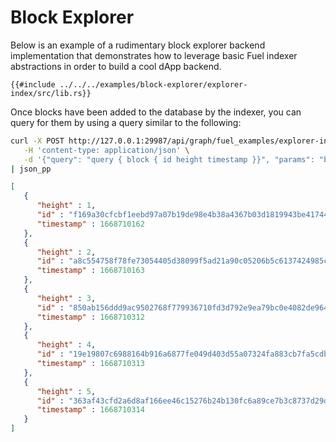# Block Explorer

Below is an example of a rudimentary block explorer backend implementation that demonstrates how to leverage basic Fuel indexer abstractions in order to build a cool dApp backend.

```rust,ignore
{{#include ../../../examples/block-explorer/explorer-index/src/lib.rs}}
```

Once blocks have been added to the database by the indexer, you can query for them by using a query similar to the following:

```sh
curl -X POST http://127.0.0.1:29987/api/graph/fuel_examples/explorer-index \
   -H 'content-type: application/json' \
   -d '{"query": "query { block { id height timestamp }}", "params": "b"}' \
| json_pp
```

```json
[
   {
      "height" : 1,
      "id" : "f169a30cfcbf1eebd97a07b19de98e4b38a4367b03d1819943be41744339d38a",
      "timestamp" : 1668710162
   },
   {
      "height" : 2,
      "id" : "a8c554758f78fe73054405d38099f5ad21a90c05206b5c6137424985c8fd10c7",
      "timestamp" : 1668710163
   },
   {
      "height" : 3,
      "id" : "850ab156ddd9ac9502768f779936710fd3d792e9ea79bc0e4082de96450b5174",
      "timestamp" : 1668710312
   },
   {
      "height" : 4,
      "id" : "19e19807c6988164b916a6877fe049d403d55a07324fa883cb7fa5cdb33438e2",
      "timestamp" : 1668710313
   },
   {
      "height" : 5,
      "id" : "363af43cfd2a6d8af166ee46c15276b24b130fc6a89ce7b3c8737d29d6d0e1bb",
      "timestamp" : 1668710314
   }
]
```
